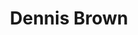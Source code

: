 ---
title: "Dennis Brown"
summary: "Reggae singer and songwriter Dennis Brown was one of the most popular artists in the history of Jamaican recorded music. Among his hits : *\"Money In My Pocket\"*, *\"Sitting and Watching\"*, *\"Cassandra\"*, *\"No More Will I Roam\"*, *\"Africa\"*, *\"Love Jah\"*, *\"Repatriation\"*, *\"Jah Can Do It\"*, *\"Love And Hate\"*, *\"Promised Land\"*, *\"Judge Not\"*. See also and . Husband of and father of ."
image: "dennis-brown.jpg"
apple_music_artist_url: "None"
wikipedia_url: "https://en.wikipedia.org/wiki/Dennis_Brown"
---
